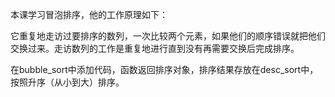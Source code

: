 本课学习冒泡排序，他的工作原理如下：

它重复地走访过要排序的数列，一次比较两个元素，如果他们的顺序错误就把他们交换过来。走访数列的工作是重复地进行直到没有再需要交换后完成排序。

在bubble\_sort中添加代码，函数返回排序对象，排序结果存放在desc_sort中，按照升序（从小到大）排序。